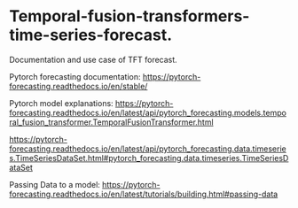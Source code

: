 # Temporal-fusion-transformers-time-series-forecast.
Documentation and use case of TFT forecast.

Pytorch forecasting documentation: https://pytorch-forecasting.readthedocs.io/en/stable/

Pytorch model explanations: https://pytorch-forecasting.readthedocs.io/en/latest/api/pytorch_forecasting.models.temporal_fusion_transformer.TemporalFusionTransformer.html

https://pytorch-forecasting.readthedocs.io/en/latest/api/pytorch_forecasting.data.timeseries.TimeSeriesDataSet.html#pytorch_forecasting.data.timeseries.TimeSeriesDataSet

Passing Data to a model:
https://pytorch-forecasting.readthedocs.io/en/latest/tutorials/building.html#passing-data
